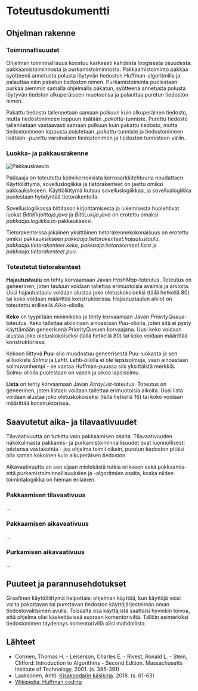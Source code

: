 # Toteutusdokumentti

## Ohjelman rakenne

### Toiminnallisuudet

Ohjelman toiminnallisuus koostuu karkeasti kahdesta loogisesta osuudesta: pakkaamistoiminnosta ja purkamistoiminnosta. Pakkaamistoiminto pakkaa syötteenä annetusta polusta löytyvän tiedoston Huffman-algoritmilla ja palauttaa näin pakatun tiedoston nimen. Purkamistoiminta puolestaan purkaa aiemmin samalla ohjelmalla pakatun, syötteenä annetusta polusta löytyvän tiedston alkuperäiseen muotoonsa ja palauttaa puretun tiedoston nimen.

Pakattu tiedosto tallennetaan samaan polkuun kuin alkuperäinen tiedosto, mutta tiedostonimeen loppuun lisätään *.pakattu*-tunniste. Purettu tiedosto tallennetaan vastaavasti samaan polkuun kuin pakattu tiedosto, mutta tiedostonimeen loppusta poistetaan *.pakattu*-tunniste ja tiedostonimeen lisätään *-purettu* varsinaisen tiedostonimen ja tiedoston tunnisteen väliin.

### Luokka- ja pakkausrakenne

![Pakkauskaavio](https://github.com/teemuoksanen/tiralabra-huffman/edit/main/dokumentaatio/kuvat/pakkauskaavio.png)

Pakkaaja on toteutettu kolmikerroksista kerrosarkkitehtuuria noudattaen. Käyttöliittymä, sovelluslogiikka ja tietorakenteet on jaettu omiksi pakkauksikseen. Käyttöliittymä kutsuu sovelluslogiikkaa, ja sovelluslogiikka puolestaan hyödyntää tietorakenteita.

Sovelluslogiikassa bittitason kirjoittamisesta ja lukemisesta huolehtivat luokat *BittiKirjoittaja.java* ja *BittiLukija.java* on erotettu omaksi *pakkaaja.logiikka.io*-pakkaukseksi.

Tietorakenteissa jokainen yksittäinen tietorakennekokonaisuus on erotettu omiksi pakkauksikseen *pakkaaja.tietorakenteet.hajautustaulu*, *pakkaaja.tietorakenteet.keko*, *pakkaaja.tietorakenteet.lista* ja *pakkaaja.tietorakenteet.puu*.

### Toteutetut tietorakenteet

__Hajautustaulu__ on tehty korvaamaan Javan *HashMap*-toteutus. Toteutus on geneerinen, joten tauluun voidaan tallettaa erimuotoisia avaimia ja arvioita. Uusi hajautustaulu voidaan alustaa joko oletuskokoiseksi (tällä hetkellä 80) tai koko voidaan määrittää konstruktorissa. Hajautustaulun alkiot on toteutettu erillisellä *Alkio*-oliolla.

__Keko__ on tyypiltään minimikeko ja tehty korvaamaan Javan *PriorityQueue*-toteutus. Keko tallettaa alkioinaan ainoastaan *Puu*-olioita, joten sitä ei pysty käyttämään geneerisenä PriorityQueuen korvaajana. Uusi keko voidaan alustaa joko oletuskokoiseksi (tällä hetkellä 80) tai koko voidaan määrittää konstruktorissa.

Kekoon liittyvä __Puu__-olio muodostuu geneerisestä Puu-luokasta ja sen aliluokista *Solmu* ja *Lehti*. Lehti-oliolla ei ole lapsisolmuja, vaan ainoastaan solmuvanhempi - se vastaa Huffman-puussa siis yksittäistä merkkiä. Solmu-oliolla puolestaan on vasen ja oikea lapsisolmu.

__Lista__ on tehty korvaamaan Javan *ArrayList*-toteutus. Toteutus on geneerinen, joten listaan voidaan tallettaa erimuotoisia alkoita. Uusi lista voidaan alustaa joko oletuskokoiseksi (tällä hetkellä 16) tai koko voidaan määrittää konstruktorissa.

## Saavutetut aika- ja tilavaativuudet

Tilavaativuutta on tutkittu vain pakkaamisen osalta. Tilavaativuuden näkökulmasta pakkamis- ja purkamistoiminnallisuudet ovat luonnollisesti toistensa vastakohtia - jos ohjelma toimii oikein, puretun tiedoston pitäisi olla saman kokoinen kuin alkuperäisen tiedoston.

Aikavaativuutta on sen sijaan mielekästä tutkia erikseen sekä pakkaamis- että purkamistoiminnallisuuksien ja -algoritmien osalta, koska niiden toimintalogiikka on hieman erilainen.

### Pakkaamisen tilavaativuus

...

### Pakkaamisen aikavaativuus

...

### Purkamisen aikavaativuus

...

## Puuteet ja parannusehdotukset

Graafinen käyttöliittymä helpottaisi ohjelman käyttöä, kun käyttäjä voisi valita pakattavan tai purettavan tiedoston käyttöjärjestelmän oman tiedostovalitsimen avulla. Toisaalta osa käyttäjistä saattaisi hyvinkin toivoa, että ohjelma olisi käskettävissä suoraan komentoriviltä. Tällöin esimerkiksi tiedostonimen täydennys komentorivillä olisi mahdollista.

## Lähteet


- Cormen, Thomas H. - Leiserson, Charles E. - Rivest, Ronald L. - Stein, Clifford: Introduction to Algorithms - Second Edition. Massachusetts Institute of Technology, 2001. (s. 385-391)
- Laaksonen, Antti: [Kisakoodarin käsikirja](https://www.cs.helsinki.fi/u/ahslaaks/kkkk.pdf). 2018. (s. 61-63)
- [Wikipedia: Huffman coding](https://en.wikipedia.org/wiki/Huffman_coding)
